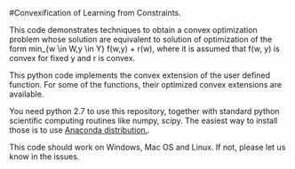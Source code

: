 #Convexification of Learning from Constraints.

This code demonstrates techniques to obtain a convex optimization problem whose solution are equivalent to solution of optimization of the form min_{w \in W,y \in Y} f(w,y) + r(w), where it is assumed that f(w, y) is convex for fixed y and r is convex.

This python code implements the convex extension of the user defined function. For some of the functions, their optimized convex extensions are available. 

You need python 2.7 to use this repository, together with standard python scientific computing routines like numpy, scipy. The easiest way to install those is to use [Anaconda distribution.](https://www.continuum.io/downloads).

This code should work on Windows, Mac OS and Linux. If not, please let us know in the issues.

